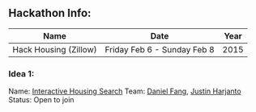 ## Hackathon Info:
| Name | Date | Year |
| ---- | ---- | ---- |
| Hack Housing (Zillow) | Friday Feb 6 - Sunday Feb 8 | 2015 |

### Idea 1:
Name: [Interactive Housing Search](interactive/README.md)
Team: [Daniel Fang](https://github.com/danfang), [Justin Harjanto](https://github.com/gestone)
Status: Open to join
